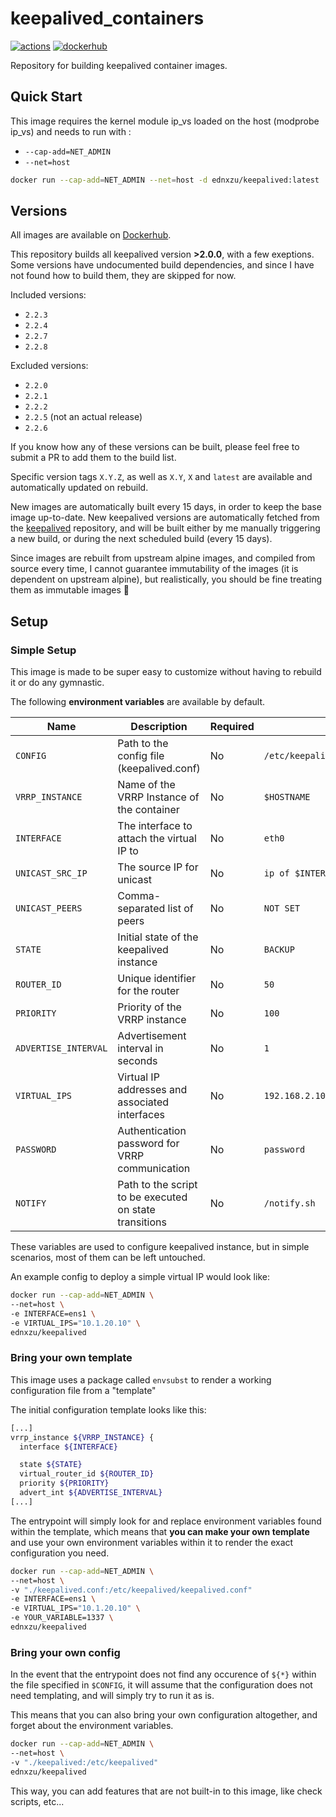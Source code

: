 # keepalived_containers

[![actions](https://github.com/ednz-cloud/keepalived-containers/actions/workflows/build.yml/badge.svg)](https://github.com/ednz-cloud/keepalived-containers/actions)
[![dockerhub](https://img.shields.io/docker/pulls/ednxzu/keepalived.svg)](https://hub.docker.com/r/ednxzu/keepalived)

Repository for building keepalived container images.

## Quick Start

This image requires the kernel module ip_vs loaded on the host (modprobe ip_vs) and needs to run with :
 - `--cap-add=NET_ADMIN`
 - `--net=host`

```bash
docker run --cap-add=NET_ADMIN --net=host -d ednxzu/keepalived:latest
```

## Versions

All images are available on [Dockerhub](https://hub.docker.com/r/ednxzu/keepalived).

This repository builds all keepalived version **>2.0.0**, with a few exeptions.
Some versions have undocumented build dependencies, and since I have not found how to build them, they are skipped for now.

Included versions:
 - `2.2.3`
 - `2.2.4`
 - `2.2.7`
 - `2.2.8`

Excluded versions:
 - `2.2.0`
 - `2.2.1`
 - `2.2.2`
 - `2.2.5` (not an actual release)
 - `2.2.6`

If you know how any of these versions can be built, please feel free to submit a PR to add them to the build list.

Specific version tags `X.Y.Z`, as well as `X.Y`, `X` and `latest` are available and automatically updated on rebuild.

New images are automatically built every 15 days, in order to keep the base image up-to-date. New keepalived versions are automatically fetched from the [keepalived](https://github.com/acassen/keepalived) repository, and will be built either by me manually triggering a new build, or during the next scheduled build (every 15 days).

Since images are rebuilt from upstream alpine images, and compiled from source every time, I cannot guarantee immutability of the images (it is dependent on upstream alpine), but realistically, you should be fine treating them as immutable images :slightly_smiling_face:

## Setup

### Simple Setup

This image is made to be super easy to customize without having to rebuild it or do any gymnastic.

The following **environment variables** are available by default.


| Name                 | Description                                            | Required  | Default                           |
| -------------------- | ------------------------------------------------------ | --------- | --------------------------------- |
| `CONFIG`             | Path to the config file (keepalived.conf)              | No        | `/etc/keepalived/keepalived.conf` |
| `VRRP_INSTANCE`      | Name of the VRRP Instance of the container             | No        | `$HOSTNAME`                       |
| `INTERFACE`          | The interface to attach the virtual IP to              | No        | `eth0`                            |
| `UNICAST_SRC_IP`     | The source IP for unicast                              | No        | `ip of $INTERFACE`                |
| `UNICAST_PEERS`      | Comma-separated list of peers                          | No        | `NOT SET`                         |
| `STATE`              | Initial state of the keepalived instance               | No        | `BACKUP`                          |
| `ROUTER_ID`          | Unique identifier for the router                       | No        | `50`                              |
| `PRIORITY`           | Priority of the VRRP instance                          | No        | `100`                             |
| `ADVERTISE_INTERVAL` | Advertisement interval in seconds                      | No        | `1`                               |
| `VIRTUAL_IPS`        | Virtual IP addresses and associated interfaces         | No        | `192.168.2.100/32 dev $INTERFACE` |
| `PASSWORD`           | Authentication password for VRRP communication         | No        | `password`                        |
| `NOTIFY`             | Path to the script to be executed on state transitions | No        | `/notify.sh`                      |

These variables are used to configure keepalived instance, but in simple scenarios, most of them can be left untouched.

An example config to deploy a simple virtual IP would look like:

```bash
docker run --cap-add=NET_ADMIN \
--net=host \
-e INTERFACE=ens1 \
-e VIRTUAL_IPS="10.1.20.10" \
ednxzu/keepalived
```

### Bring your own template

This image uses a package called `envsubst` to render a working configuration file from a "template"

The initial configuration template looks like this:

```bash
[...]
vrrp_instance ${VRRP_INSTANCE} {
  interface ${INTERFACE}

  state ${STATE}
  virtual_router_id ${ROUTER_ID}
  priority ${PRIORITY}
  advert_int ${ADVERTISE_INTERVAL}
[...]
```

The entrypoint will simply look for and replace environment variables found within the template, which means that **you can make your own template** and use your own environment variables within it to render the exact configuration you need.

```bash
docker run --cap-add=NET_ADMIN \
--net=host \
-v "./keepalived.conf:/etc/keepalived/keepalived.conf"
-e INTERFACE=ens1 \
-e VIRTUAL_IPS="10.1.20.10" \
-e YOUR_VARIABLE=1337 \
ednxzu/keepalived
```

### Bring your own config

In the event that the entrypoint does not find any occurence of `${*}` within the file specified in `$CONFIG`, it will assume that the configuration does not need templating, and will simply try to run it as is.

This means that you can also bring your own configuration altogether, and forget about the environment variables.

```bash
docker run --cap-add=NET_ADMIN \
--net=host \
-v "./keepalived:/etc/keepalived"
ednxzu/keepalived
```

This way, you can add features that are not built-in to this image, like check scripts, etc...
